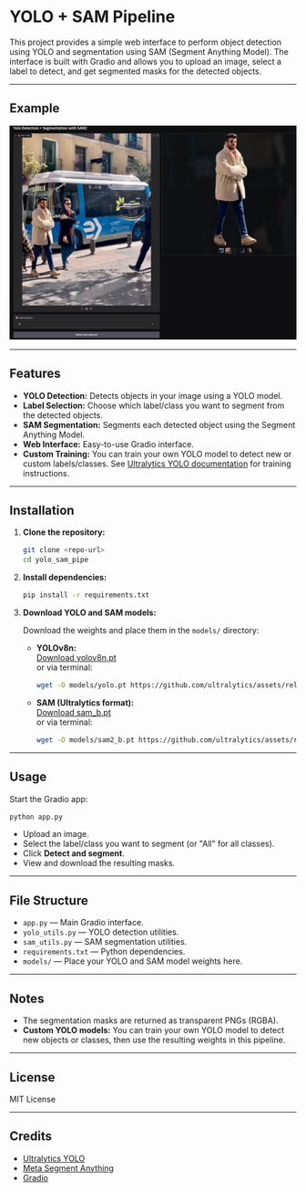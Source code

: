 # YOLO + SAM Pipeline

This project provides a simple web interface to perform object detection using YOLO and segmentation using SAM (Segment Anything Model). The interface is built with Gradio and allows you to upload an image, select a label to detect, and get segmented masks for the detected objects.

---

## Example

![YOLO + SAM Demo](./assets/illustration.png)

---

## Features

- **YOLO Detection:** Detects objects in your image using a YOLO model.
- **Label Selection:** Choose which label/class you want to segment from the detected objects.
- **SAM Segmentation:** Segments each detected object using the Segment Anything Model.
- **Web Interface:** Easy-to-use Gradio interface.
- **Custom Training:** You can train your own YOLO model to detect new or custom labels/classes. See [Ultralytics YOLO documentation](https://docs.ultralytics.com/) for training instructions.

---

## Installation

1. **Clone the repository:**
   ```bash
   git clone <repo-url>
   cd yolo_sam_pipe
   ```

2. **Install dependencies:**
   ```bash
   pip install -r requirements.txt
   ```

3. **Download YOLO and SAM models:**

   Download the weights and place them in the `models/` directory:

   - **YOLOv8n:**  
     [Download yolov8n.pt](https://github.com/ultralytics/assets/releases/download/v0.0.0/yolov8n.pt)  
     or via terminal:  
     ```bash
     wget -O models/yolo.pt https://github.com/ultralytics/assets/releases/download/v0.0.0/yolov8n.pt
     ```

   - **SAM (Ultralytics format):**  
     [Download sam_b.pt](https://github.com/ultralytics/assets/releases/download/v8.1.0/sam_b.pt)  
     or via terminal:  
     ```bash
     wget -O models/sam2_b.pt https://github.com/ultralytics/assets/releases/download/v8.1.0/sam_b.pt
     ```

---

## Usage

Start the Gradio app:
```bash
python app.py
```

- Upload an image.
- Select the label/class you want to segment (or "All" for all classes).
- Click **Detect and segment**.
- View and download the resulting masks.

---

## File Structure

- `app.py` — Main Gradio interface.
- `yolo_utils.py` — YOLO detection utilities.
- `sam_utils.py` — SAM segmentation utilities.
- `requirements.txt` — Python dependencies.
- `models/` — Place your YOLO and SAM model weights here.

---

## Notes


- The segmentation masks are returned as transparent PNGs (RGBA).
- **Custom YOLO models:** You can train your own YOLO model to detect new objects or classes, then use the resulting weights in this pipeline.

---

## License

MIT License

---

## Credits

- [Ultralytics YOLO](https://github.com/ultralytics/ultralytics)
- [Meta Segment Anything](https://github.com/facebookresearch/segment-anything)
- [Gradio](https://gradio.app/)